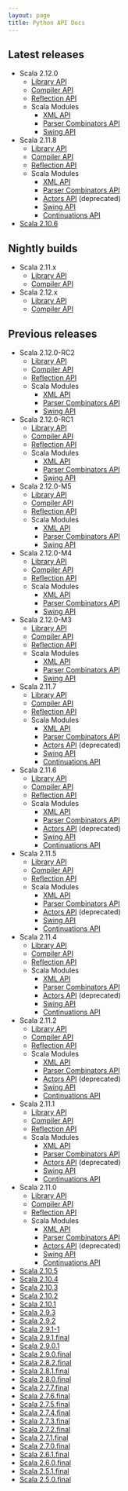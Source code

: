 ```yaml
---
layout: page
title: Python API Docs
---
```


## Latest releases
* Scala 2.12.0
  * [Library API](http://www.scala-lang.org/api/2.12.0/)
  * [Compiler API](http://www.scala-lang.org/api/2.12.0/scala-compiler/)
  * [Reflection API](http://www.scala-lang.org/api/2.12.0/scala-reflect/#scala.reflect.package)
  * Scala Modules
    * [XML API](http://www.scala-lang.org/api/2.12.0/scala-xml/#scala.xml.package)
    * [Parser Combinators API](http://www.scala-lang.org/api/2.12.0/scala-parser-combinators/)
    * [Swing API](http://www.scala-lang.org/api/2.12.0/scala-swing/#scala.swing.package)
* Scala 2.11.8
  * [Library API](http://www.scala-lang.org/api/2.11.8/)
  * [Compiler API](http://www.scala-lang.org/api/2.11.8/scala-compiler/)
  * [Reflection API](http://www.scala-lang.org/api/2.11.8/scala-reflect/#scala.reflect.package)
  * Scala Modules
    * [XML API](http://www.scala-lang.org/api/2.11.8/scala-xml/#scala.xml.package)
    * [Parser Combinators API](http://www.scala-lang.org/api/2.11.8/scala-parser-combinators/)
    * [Actors API](http://www.scala-lang.org/api/2.11.8/scala-actors/#scala.actors.package) (deprecated)
    * [Swing API](http://www.scala-lang.org/api/2.11.8/scala-swing/#scala.swing.package)
    * [Continuations API](http://www.scala-lang.org/files/archive/api/2.11.8/scala-continuations-library/#scala.util.continuations.package)
* [Scala 2.10.6](http://www.scala-lang.org/api/2.10.6/)

## Nightly builds

* Scala 2.11.x
  * [Library API](http://www.scala-lang.org/files/archive/nightly/2.11.x/api/2.11.x/)
  * [Compiler API](http://www.scala-lang.org/files/archive/nightly/2.11.x/api/2.11.x/scala-compiler/)
* Scala 2.12.x
  * [Library API](http://www.scala-lang.org/files/archive/nightly/2.12.x/api/2.12.x/)
  * [Compiler API](http://www.scala-lang.org/files/archive/nightly/2.12.x/api/2.12.x/scala-compiler/)

## Previous releases
* Scala 2.12.0-RC2
  * [Library API](http://www.scala-lang.org/api/2.12.0-RC2/)
  * [Compiler API](http://www.scala-lang.org/api/2.12.0-RC2/scala-compiler/)
  * [Reflection API](http://www.scala-lang.org/api/2.12.0-RC2/scala-reflect/#scala.reflect.package)
  * Scala Modules
    * [XML API](http://www.scala-lang.org/api/2.12.0-RC2/scala-xml/#scala.xml.package)
    * [Parser Combinators API](http://www.scala-lang.org/api/2.12.0-RC2/scala-parser-combinators/)
    * [Swing API](http://www.scala-lang.org/api/2.12.0-RC2/scala-swing/#scala.swing.package)
* Scala 2.12.0-RC1
  * [Library API](http://www.scala-lang.org/api/2.12.0-RC1/)
  * [Compiler API](http://www.scala-lang.org/api/2.12.0-RC1/scala-compiler/)
  * [Reflection API](http://www.scala-lang.org/api/2.12.0-RC1/scala-reflect/#scala.reflect.package)
  * Scala Modules
    * [XML API](http://www.scala-lang.org/api/2.12.0-RC1/scala-xml/#scala.xml.package)
    * [Parser Combinators API](http://www.scala-lang.org/api/2.12.0-RC1/scala-parser-combinators/)
    * [Swing API](http://www.scala-lang.org/api/2.12.0-RC1/scala-swing/#scala.swing.package)
* Scala 2.12.0-M5
  * [Library API](http://www.scala-lang.org/api/2.12.0-M5/)
  * [Compiler API](http://www.scala-lang.org/api/2.12.0-M5/scala-compiler/)
  * [Reflection API](http://www.scala-lang.org/api/2.12.0-M5/scala-reflect/#scala.reflect.package)
  * Scala Modules
    * [XML API](http://www.scala-lang.org/api/2.12.0-M5/scala-xml/#scala.xml.package)
    * [Parser Combinators API](http://www.scala-lang.org/api/2.12.0-M5/scala-parser-combinators/)
    * [Swing API](http://www.scala-lang.org/api/2.12.0-M5/scala-swing/#scala.swing.package)
* Scala 2.12.0-M4
  * [Library API](http://www.scala-lang.org/api/2.12.0-M4/)
  * [Compiler API](http://www.scala-lang.org/api/2.12.0-M4/scala-compiler/)
  * [Reflection API](http://www.scala-lang.org/api/2.12.0-M4/scala-reflect/#scala.reflect.package)
  * Scala Modules
    * [XML API](http://www.scala-lang.org/api/2.12.0-M4/scala-xml/#scala.xml.package)
    * [Parser Combinators API](http://www.scala-lang.org/api/2.12.0-M4/scala-parser-combinators/)
    * [Swing API](http://www.scala-lang.org/api/2.12.0-M4/scala-swing/#scala.swing.package)
* Scala 2.12.0-M3
  * [Library API](http://www.scala-lang.org/api/2.12.0-M3/)
  * [Compiler API](http://www.scala-lang.org/api/2.12.0-M3/scala-compiler/)
  * [Reflection API](http://www.scala-lang.org/api/2.12.0-M3/scala-reflect/#scala.reflect.package)
  * Scala Modules
    * [XML API](http://www.scala-lang.org/api/2.12.0-M3/scala-xml/#scala.xml.package)
    * [Parser Combinators API](http://www.scala-lang.org/api/2.12.0-M3/scala-parser-combinators/)
    * [Swing API](http://www.scala-lang.org/api/2.12.0-M3/scala-swing/#scala.swing.package)
* Scala 2.11.7
  * [Library API](http://www.scala-lang.org/api/2.11.7/)
  * [Compiler API](http://www.scala-lang.org/api/2.11.7/scala-compiler/)
  * [Reflection API](http://www.scala-lang.org/api/2.11.7/scala-reflect/#scala.reflect.package)
  * Scala Modules
    * [XML API](http://www.scala-lang.org/api/2.11.7/scala-xml/#scala.xml.package)
    * [Parser Combinators API](http://www.scala-lang.org/api/2.11.7/scala-parser-combinators/)
    * [Actors API](http://www.scala-lang.org/api/2.11.7/scala-actors/#scala.actors.package) (deprecated)
    * [Swing API](http://www.scala-lang.org/api/2.11.7/scala-swing/#scala.swing.package)
    * [Continuations API](http://www.scala-lang.org/files/archive/api/2.11.7/scala-continuations-library/#scala.util.continuations.package)
* Scala 2.11.6
  * [Library API](http://www.scala-lang.org/api/2.11.6/)
  * [Compiler API](http://www.scala-lang.org/api/2.11.6/scala-compiler/)
  * [Reflection API](http://www.scala-lang.org/api/2.11.6/scala-reflect/#scala.reflect.package)
  * Scala Modules
    * [XML API](http://www.scala-lang.org/api/2.11.6/scala-xml/#scala.xml.package)
    * [Parser Combinators API](http://www.scala-lang.org/api/2.11.6/scala-parser-combinators/)
    * [Actors API](http://www.scala-lang.org/api/2.11.6/scala-actors/#scala.actors.package) (deprecated)
    * [Swing API](http://www.scala-lang.org/api/2.11.6/scala-swing/#scala.swing.package)
    * [Continuations API](http://www.scala-lang.org/files/archive/api/2.11.6/scala-continuations-library/#scala.util.continuations.package)
* Scala 2.11.5
  * [Library API](http://www.scala-lang.org/api/2.11.5/)
  * [Compiler API](http://www.scala-lang.org/api/2.11.5/scala-compiler/)
  * [Reflection API](http://www.scala-lang.org/api/2.11.5/scala-reflect/#scala.reflect.package)
  * Scala Modules
    * [XML API](http://www.scala-lang.org/api/2.11.5/scala-xml/#scala.xml.package)
    * [Parser Combinators API](http://www.scala-lang.org/api/2.11.5/scala-parser-combinators/)
    * [Actors API](http://www.scala-lang.org/api/2.11.5/scala-actors/#scala.actors.package) (deprecated)
    * [Swing API](http://www.scala-lang.org/api/2.11.5/scala-swing/#scala.swing.package)
    * [Continuations API](http://www.scala-lang.org/files/archive/api/2.11.5/scala-continuations-library/#scala.util.continuations.package)
* Scala 2.11.4
  * [Library API](http://www.scala-lang.org/api/2.11.4/)
  * [Compiler API](http://www.scala-lang.org/api/2.11.4/scala-compiler/)
  * [Reflection API](http://www.scala-lang.org/api/2.11.4/scala-reflect/#scala.reflect.package)
  * Scala Modules
    * [XML API](http://www.scala-lang.org/api/2.11.4/scala-xml/#scala.xml.package)
    * [Parser Combinators API](http://www.scala-lang.org/api/2.11.4/scala-parser-combinators/)
    * [Actors API](http://www.scala-lang.org/api/2.11.4/scala-actors/#scala.actors.package) (deprecated)
    * [Swing API](http://www.scala-lang.org/api/2.11.4/scala-swing/#scala.swing.package)
    * [Continuations API](http://www.scala-lang.org/files/archive/api/2.11.4/scala-continuations-library/#scala.util.continuations.package)
* Scala 2.11.2
  * [Library API](http://www.scala-lang.org/api/2.11.2/)
  * [Compiler API](http://www.scala-lang.org/api/2.11.2/scala-compiler/)
  * [Reflection API](http://www.scala-lang.org/api/2.11.2/scala-reflect/#scala.reflect.package)
  * Scala Modules
    * [XML API](http://www.scala-lang.org/api/2.11.2/scala-xml/#scala.xml.package)
    * [Parser Combinators API](http://www.scala-lang.org/api/2.11.2/scala-parser-combinators/)
    * [Actors API](http://www.scala-lang.org/api/2.11.2/scala-actors/#scala.actors.package) (deprecated)
    * [Swing API](http://www.scala-lang.org/api/2.11.2/scala-swing/#scala.swing.package)
    * [Continuations API](http://www.scala-lang.org/files/archive/api/2.11.2/scala-continuations-library/#scala.util.continuations.package)
* Scala 2.11.1
  * [Library API](http://www.scala-lang.org/api/2.11.1/)
  * [Compiler API](http://www.scala-lang.org/api/2.11.1/scala-compiler/)
  * [Reflection API](http://www.scala-lang.org/api/2.11.1/scala-reflect/#scala.reflect.package)
  * Scala Modules
    * [XML API](http://www.scala-lang.org/api/2.11.1/scala-xml/#scala.xml.package)
    * [Parser Combinators API](http://www.scala-lang.org/api/2.11.1/scala-parser-combinators/)
    * [Actors API](http://www.scala-lang.org/api/2.11.1/scala-actors/#scala.actors.package) (deprecated)
    * [Swing API](http://www.scala-lang.org/api/2.11.1/scala-swing/#scala.swing.package)
    * [Continuations API](http://www.scala-lang.org/files/archive/api/2.11.1/scala-continuations-library/#scala.util.continuations.package)
* Scala 2.11.0
  * [Library API](http://www.scala-lang.org/api/2.11.0/)
  * [Compiler API](http://www.scala-lang.org/api/2.11.0/scala-compiler/)
  * [Reflection API](http://www.scala-lang.org/api/2.11.0/scala-reflect/#scala.reflect.package)
  * Scala Modules
    * [XML API](http://www.scala-lang.org/api/2.11.0/scala-xml/#scala.xml.package)
    * [Parser Combinators API](http://www.scala-lang.org/api/2.11.0/scala-parser-combinators/)
    * [Actors API](http://www.scala-lang.org/api/2.11.0/scala-actors/#scala.actors.package) (deprecated)
    * [Swing API](http://www.scala-lang.org/api/2.11.0/scala-swing/#scala.swing.package)
    * [Continuations API](http://www.scala-lang.org/files/archive/api/2.11.0/scala-continuations-library/#scala.util.continuations.package)
* [Scala 2.10.5](http://www.scala-lang.org/api/2.10.5/)
* [Scala 2.10.4](http://www.scala-lang.org/api/2.10.4/)
* [Scala 2.10.3](http://www.scala-lang.org/api/2.10.3/)
* [Scala 2.10.2](http://www.scala-lang.org/api/2.10.2/)
* [Scala 2.10.1](http://www.scala-lang.org/api/2.10.1/)
* [Scala 2.9.3](http://www.scala-lang.org/api/2.9.3/)
* [Scala 2.9.2](http://www.scala-lang.org/api/2.9.2/)
* [Scala 2.9.1-1](http://www.scala-lang.org/api/2.9.1-1/)
* [Scala 2.9.1.final](http://www.scala-lang.org/api/2.9.1/)
* [Scala 2.9.0.1](http://www.scala-lang.org/api/2.9.0.1/)
* [Scala 2.9.0.final](http://www.scala-lang.org/api/2.9.0/)
* [Scala 2.8.2.final](http://www.scala-lang.org/api/2.8.2/)
* [Scala 2.8.1.final](http://www.scala-lang.org/api/2.8.1/)
* [Scala 2.8.0.final](http://www.scala-lang.org/api/2.8.0/)
* [Scala 2.7.7.final](http://www.scala-lang.org/api/2.7.7/)
* [Scala 2.7.6.final](http://www.scala-lang.org/api/2.7.6/)
* [Scala 2.7.5.final](http://www.scala-lang.org/api/2.7.5/)
* [Scala 2.7.4.final](http://www.scala-lang.org/api/2.7.4/)
* [Scala 2.7.3.final](http://www.scala-lang.org/api/2.7.3/)
* [Scala 2.7.2.final](http://www.scala-lang.org/api/2.7.2/)
* [Scala 2.7.1.final](http://www.scala-lang.org/api/2.7.1/)
* [Scala 2.7.0.final](http://www.scala-lang.org/api/2.7.0/)
* [Scala 2.6.1.final](http://www.scala-lang.org/api/2.6.1/)
* [Scala 2.6.0.final](http://www.scala-lang.org/api/2.6.0/)
* [Scala 2.5.1.final](http://www.scala-lang.org/api/2.5.1/)
* [Scala 2.5.0.final](http://www.scala-lang.org/api/2.5.0/)
